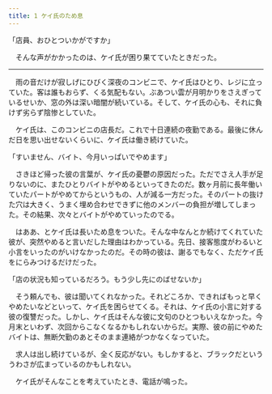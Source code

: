 ```yaml
---
title: 1 ケイ氏のため息
---
```


「店員、おひとついかがですか」

　そんな声がかかったのは、ケイ氏が困り果てていたときだった。

---

　雨の音だけが寂しげにひびく深夜のコンビニで、ケイ氏はひとり、レジに立っていた。客は誰もおらず、くる気配もない。ぶあつい雲が月明かりをさえぎっているせいか、窓の外は深い暗闇が続いている。そして、ケイ氏の心も、それに負けず劣らず陰惨としていた。

　ケイ氏は、このコンビニの店長だ。これで十日連続の夜勤である。最後に休んだ日を思い出せないくらいに、ケイ氏は働き続けていた。

「すいません、バイト、今月いっぱいでやめます」

　さきほど帰った彼の言葉が、ケイ氏の憂鬱の原因だった。ただでさえ人手が足りないのに、またひとりバイトがやめるといってきたのだ。数ヶ月前に長年働いていたパートがやめてからというもの、人が減る一方だった。そのパートの抜けた穴は大きく、うまく埋め合わせできずに他のメンバーの負担が増してしまった。その結果、次々とバイトがやめていったのでる。

　はああ、とケイ氏は長いため息をついた。そんな中なんとか続けてくれていた彼が、突然やめると言いだした理由はわかっている。先日、接客態度がわるいと小言をいったのがいけなかったのだ。その時の彼は、謝るでもなく、ただケイ氏をにらみつけるだけだった。

「店の状況も知っているだろう。もう少し先にのばせないか」

　そう頼んでも、彼は聞いてくれなかった。それどころか、できればもっと早くやめたいなどといって、ケイ氏を困らせてくる。それは、ケイ氏の小言に対する彼の復讐だった。しかし、ケイ氏はそんな彼に文句のひとつもいえなかった。今月末といわず、次回からこなくなるかもしれないからだ。実際、彼の前にやめたバイトは、無断欠勤のあとそのまま連絡がつかなくなっていた。

　求人は出し続けているが、全く反応がない。もしかすると、ブラックだといううわさが広まっているのかもしれない。

　ケイ氏がそんなことを考えていたとき、電話が鳴った。
